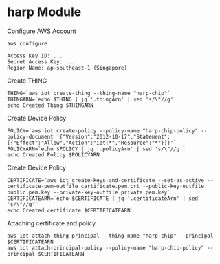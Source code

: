 # harp Module

Configure AWS Account

    aws configure

    Access Key ID: ...
    Secret Access Key: ...
    Region Name: ap-southeast-1 (Singapore)

Create THING

    THING=`aws iot create-thing --thing-name "harp-chip"`
    THINGARN=`echo $THING | jq '.thingArn' | sed 's/\"//g'`
    echo Created Thing $THINGARN


Create Device Policy    

    POLICY=`aws iot create-policy --policy-name "harp-chip-policy" --policy-document '{"Version":"2012-10-17","Statement":[{"Effect":"Allow","Action":"iot:*","Resource":"*"}]}'`
    POLICYARN=`echo $POLICY | jq '.policyArn' | sed 's/\"//g'`
    echo Created Policy $POLICYARN


Create Device Policy

    CERTIFICATE=`aws iot create-keys-and-certificate --set-as-active --certificate-pem-outfile certificate.pem.crt --public-key-outfile public.pem.key --private-key-outfile private.pem.key`
    CERTIFICATEARN=`echo $CERTIFICATE | jq '.certificateArn' | sed 's/\"//g'`
    echo Created certificate $CERTIFICATEARN


Attaching certificate and policy    

    aws iot attach-thing-principal --thing-name "harp-chip" --principal $CERTIFICATEARN
    aws iot attach-principal-policy --policy-name "harp-chip-policy" --principal $CERTIFICATEARN
